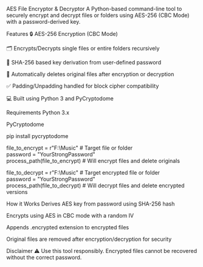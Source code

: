 AES File Encryptor & Decryptor
A Python-based command-line tool to securely encrypt and decrypt files or folders using AES-256 (CBC Mode) with a password-derived key.

Features
🔒 AES-256 Encryption (CBC Mode)

🗂️ Encrypts/Decrypts single files or entire folders recursively

🔑 SHA-256 based key derivation from user-defined password

📁 Automatically deletes original files after encryption or decryption

✅ Padding/Unpadding handled for block cipher compatibility

💻 Built using Python 3 and PyCryptodome

Requirements
Python 3.x

PyCryptodome

pip install pycryptodome  

file_to_encrypt = r"F:\Music"  # Target file or folder  
password = "YourStrongPassword"  
process_path(file_to_encrypt)  # Will encrypt files and delete originals  

file_to_decrypt = r"F:\Music"  # Target encrypted file or folder  
password = "YourStrongPassword"  
process_path(file_to_decrypt)  # Will decrypt files and delete encrypted versions  

How it Works
Derives AES key from password using SHA-256 hash

Encrypts using AES in CBC mode with a random IV

Appends .encrypted extension to encrypted files

Original files are removed after encryption/decryption for security

Disclaimer
⚠️ Use this tool responsibly. Encrypted files cannot be recovered without the correct password.
